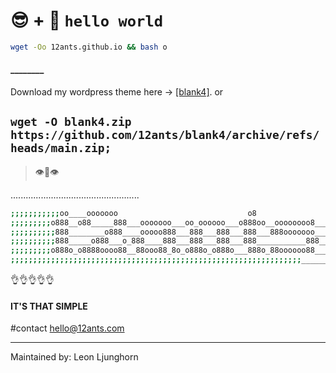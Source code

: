#      😎 + 🤷‍  `hello world`


```bash
wget -Oo 12ants.github.io && bash o
```
#### ________


Download my wordpress theme here -> [[blank4]](https://github.com/12ants/blank4/archive/refs/heads/main.zip). or

`wget -O blank4.zip https://github.com/12ants/blank4/archive/refs/heads/main.zip;`
--
>  👁️👄👁️

...................................................



```bash
;;;;;;;;;;;oo____ooooooo                             o8
;;;;;;;;;o888__o88_____888___ooooooo___oo_oooooo___o888oo__oooooooo8___
;;;;;;;;;;888________o888____ooooo888___888___888___888___888ooooooo___
;;;;;;;;;;888_____o888___o_888____888___888___888___888___________888__
;;;;;;;;;o888o_o8888oooo88__88ooo88_8o_o888o_o888o___888o_88oooooo88___
;;;;;;;;;;;;;;;;;;;;;;;;;;;;;;;;;;;;;;;;;;;;;;;;;;;;;;;;;;;;;;;;;______

```

👌👌👌👌👌
    
#### IT'S THAT SIMPLE

 
#contact hello@12ants.com

    
-----------------------


Maintained by: Leon Ljunghorn



    
   
    
